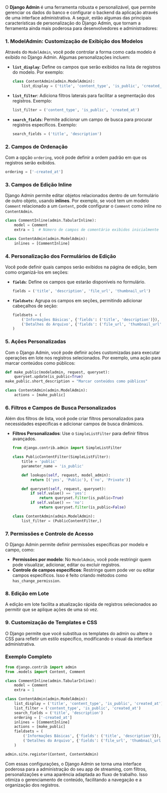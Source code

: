 O **Django Admin** é uma ferramenta robusta e personalizável, que permite gerenciar os dados do banco e configurar o backend da aplicação através de uma interface administrativa. A seguir, estão algumas das principais características de personalização do Django Admin, que tornam a ferramenta ainda mais poderosa para desenvolvedores e administradores:

### 1. **ModelAdmin: Customização de Exibição dos Modelos**

Através do `ModelAdmin`, você pode controlar a forma como cada modelo é exibido no Django Admin. Algumas personalizações incluem:

- **`list_display`**: Define os campos que serão exibidos na lista de registros do modelo. Por exemplo:

  ```python
  class ContentAdmin(admin.ModelAdmin):
      list_display = ('title', 'content_type', 'is_public', 'created_at')
  ```

- **`list_filter`**: Adiciona filtros laterais para facilitar a segmentação dos registros. Exemplo:

  ```python
  list_filter = ('content_type', 'is_public', 'created_at')
  ```

- **`search_fields`**: Permite adicionar um campo de busca para procurar registros específicos. Exemplo:

  ```python
  search_fields = ('title', 'description')
  ```

### 2. **Campos de Ordenação**

Com a opção `ordering`, você pode definir a ordem padrão em que os registros serão exibidos.

```python
ordering = ['-created_at']
```

### 3. **Campos de Edição Inline**

Django Admin permite editar objetos relacionados dentro de um formulário de outro objeto, usando **inlines**. Por exemplo, se você tem um modelo `Comment` relacionado a um `Content`, pode configurar o `Comment` como inline no `ContentAdmin`.

```python
class CommentInline(admin.TabularInline):
    model = Comment
    extra = 1  # Número de campos de comentário exibidos inicialmente

class ContentAdmin(admin.ModelAdmin):
    inlines = [CommentInline]
```

### 4. **Personalização dos Formulários de Edição**

Você pode definir quais campos serão exibidos na página de edição, bem como organizá-los em seções:

- **`fields`**: Define os campos que estarão disponíveis no formulário.
  
  ```python
  fields = ('title', 'description', 'file_url', 'thumbnail_url')
  ```

- **`fieldsets`**: Agrupa os campos em seções, permitindo adicionar cabeçalhos de seção:

  ```python
  fieldsets = (
      ('Informações Básicas', {'fields': ('title', 'description')}),
      ('Detalhes do Arquivo', {'fields': ('file_url', 'thumbnail_url')}),
  )
  ```

### 5. **Ações Personalizadas**

Com o Django Admin, você pode definir ações customizadas para executar operações em lote nos registros selecionados. Por exemplo, uma ação para marcar conteúdos como públicos:

```python
def make_public(modeladmin, request, queryset):
    queryset.update(is_public=True)
make_public.short_description = "Marcar conteúdos como públicos"

class ContentAdmin(admin.ModelAdmin):
    actions = [make_public]
```

### 6. **Filtros e Campos de Busca Personalizados**

Além dos filtros de lista, você pode criar filtros personalizados para necessidades específicas e adicionar campos de busca dinâmicos.

- **Filtros Personalizados**: Use o `SimpleListFilter` para definir filtros avançados.
  
  ```python
  from django.contrib.admin import SimpleListFilter

  class PublicContentFilter(SimpleListFilter):
      title = 'public'
      parameter_name = 'is_public'

      def lookups(self, request, model_admin):
          return [('yes', 'Public'), ('no', 'Private')]

      def queryset(self, request, queryset):
          if self.value() == 'yes':
              return queryset.filter(is_public=True)
          if self.value() == 'no':
              return queryset.filter(is_public=False)

  class ContentAdmin(admin.ModelAdmin):
      list_filter = (PublicContentFilter,)
  ```

### 7. **Permissões e Controle de Acesso**

O Django Admin permite definir permissões específicas por modelo e campo, como:

- **Permissões por modelo**: No `ModelAdmin`, você pode restringir quem pode visualizar, adicionar, editar ou excluir registros.
- **Controle de campos específicos**: Restringe quem pode ver ou editar campos específicos. Isso é feito criando métodos como `has_change_permission`.

### 8. **Edição em Lote**

A edição em lote facilita a atualização rápida de registros selecionados ao permitir que se aplique ações de uma só vez.

### 9. **Customização de Templates e CSS**

O Django permite que você substitua os templates do admin ou altere o CSS para refletir um estilo específico, modificando o visual da interface administrativa.

### Exemplo Completo

```python
from django.contrib import admin
from .models import Content, Comment

class CommentInline(admin.TabularInline):
    model = Comment
    extra = 1

class ContentAdmin(admin.ModelAdmin):
    list_display = ('title', 'content_type', 'is_public', 'created_at')
    list_filter = ('content_type', 'is_public', 'created_at')
    search_fields = ('title', 'description')
    ordering = ['-created_at']
    inlines = [CommentInline]
    actions = [make_public]
    fieldsets = (
        ('Informações Básicas', {'fields': ('title', 'description')}),
        ('Detalhes do Arquivo', {'fields': ('file_url', 'thumbnail_url')}),
    )

admin.site.register(Content, ContentAdmin)
```

Com essas configurações, o Django Admin se torna uma interface poderosa para a administração do seu app de streaming, com filtros, personalizações e uma aparência adaptada ao fluxo de trabalho. Isso otimiza o gerenciamento de conteúdo, facilitando a navegação e a organização dos registros.